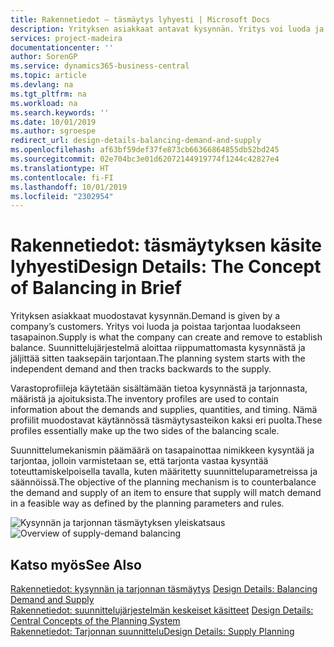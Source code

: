 ```yaml
---
title: Rakennetiedot – täsmäytys lyhyesti | Microsoft Docs
description: Yrityksen asiakkaat antavat kysynnän. Yritys voi luoda ja poistaa tarjontaa luodakseen tasapainon. Suunnittelujärjestelmä aloittaa riippumattomasta kysynnästä ja jäljittää sitten taaksepäin tarjontaan.
services: project-madeira
documentationcenter: ''
author: SorenGP
ms.service: dynamics365-business-central
ms.topic: article
ms.devlang: na
ms.tgt_pltfrm: na
ms.workload: na
ms.search.keywords: ''
ms.date: 10/01/2019
ms.author: sgroespe
redirect_url: design-details-balancing-demand-and-supply
ms.openlocfilehash: af63bf59def37fe873cb66366864855db52bd245
ms.sourcegitcommit: 02e704bc3e01d62072144919774f1244c42827e4
ms.translationtype: HT
ms.contentlocale: fi-FI
ms.lasthandoff: 10/01/2019
ms.locfileid: "2302954"
---
```

# <a name="design-details-the-concept-of-balancing-in-brief"></a><span data-ttu-id="1aef9-105">Rakennetiedot: täsmäytyksen käsite lyhyesti</span><span class="sxs-lookup"><span data-stu-id="1aef9-105">Design Details: The Concept of Balancing in Brief</span></span>
<span data-ttu-id="1aef9-106">Yrityksen asiakkaat muodostavat kysynnän.</span><span class="sxs-lookup"><span data-stu-id="1aef9-106">Demand is given by a company’s customers.</span></span> <span data-ttu-id="1aef9-107">Yritys voi luoda ja poistaa tarjontaa luodakseen tasapainon.</span><span class="sxs-lookup"><span data-stu-id="1aef9-107">Supply is what the company can create and remove to establish balance.</span></span> <span data-ttu-id="1aef9-108">Suunnittelujärjestelmä aloittaa riippumattomasta kysynnästä ja jäljittää sitten taaksepäin tarjontaan.</span><span class="sxs-lookup"><span data-stu-id="1aef9-108">The planning system starts with the independent demand and then tracks backwards to the supply.</span></span>  

 <span data-ttu-id="1aef9-109">Varastoprofiileja käytetään sisältämään tietoa kysynnästä ja tarjonnasta, määristä ja ajoituksista.</span><span class="sxs-lookup"><span data-stu-id="1aef9-109">The inventory profiles are used to contain information about the demands and supplies, quantities, and timing.</span></span> <span data-ttu-id="1aef9-110">Nämä profiilit muodostavat käytännössä täsmäytysasteikon kaksi eri puolta.</span><span class="sxs-lookup"><span data-stu-id="1aef9-110">These profiles essentially make up the two sides of the balancing scale.</span></span>  

 <span data-ttu-id="1aef9-111">Suunnittelumekanismin päämäärä on tasapainottaa nimikkeen kysyntää ja tarjontaa, jolloin varmistetaan se, että tarjonta vastaa kysyntää toteuttamiskelpoisella tavalla, kuten määritetty suunnitteluparametreissa ja säännöissä.</span><span class="sxs-lookup"><span data-stu-id="1aef9-111">The objective of the planning mechanism is to counterbalance the demand and supply of an item to ensure that supply will match demand in a feasible way as defined by the planning parameters and rules.</span></span>  

 <span data-ttu-id="1aef9-112">![Kysynnän ja tarjonnan täsmäytyksen yleiskatsaus](media/nav_app_supply_planning_2_balancing.png "Kysynnän ja tarjonnan täsmäytyksen yleiskatsaus")</span><span class="sxs-lookup"><span data-stu-id="1aef9-112">![Overview of supply-demand balancing](media/nav_app_supply_planning_2_balancing.png "Overview of supply-demand balancing")</span></span>  

## <a name="see-also"></a><span data-ttu-id="1aef9-113">Katso myös</span><span class="sxs-lookup"><span data-stu-id="1aef9-113">See Also</span></span>  
 <span data-ttu-id="1aef9-114">[Rakennetiedot: kysynnän ja tarjonnan täsmäytys](design-details-balancing-demand-and-supply.md) </span><span class="sxs-lookup"><span data-stu-id="1aef9-114">[Design Details: Balancing Demand and Supply](design-details-balancing-demand-and-supply.md) </span></span>  
 <span data-ttu-id="1aef9-115">[Rakennetiedot: suunnittelujärjestelmän keskeiset käsitteet](design-details-central-concepts-of-the-planning-system.md) </span><span class="sxs-lookup"><span data-stu-id="1aef9-115">[Design Details: Central Concepts of the Planning System](design-details-central-concepts-of-the-planning-system.md) </span></span>  
 [<span data-ttu-id="1aef9-116">Rakennetiedot: Tarjonnan suunnittelu</span><span class="sxs-lookup"><span data-stu-id="1aef9-116">Design Details: Supply Planning</span></span>](design-details-supply-planning.md)

